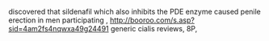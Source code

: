 discovered that sildenafil which also inhibits the PDE enzyme caused penile erection in men participating ,  http://booroo.com/s.asp?sid=4am2fs4nqwxa49g24491 generic cialis reviews,  8P, 